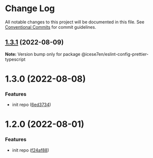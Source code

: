 # Change Log

All notable changes to this project will be documented in this file.
See [Conventional Commits](https://conventionalcommits.org) for commit guidelines.

## [1.3.1](https://github.com/icese7en/configs/compare/@icese7en/eslint-config-prettier-typescript@1.3.0...@icese7en/eslint-config-prettier-typescript@1.3.1) (2022-08-09)

**Note:** Version bump only for package @icese7en/eslint-config-prettier-typescript

# 1.3.0 (2022-08-08)

### Features

- init repo ([6ed3734](https://github.com/icese7en/configs/commit/6ed37347b525944575c0f79aa92eedee0479a0fe))

# 1.2.0 (2022-08-01)

### Features

- init repo ([f24af88](https://github.com/icese7en/configs/commit/f24af888e8fe85ced2d9bcf50d9e7f398380101d))
